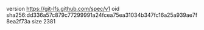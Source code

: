 version https://git-lfs.github.com/spec/v1
oid sha256:dd336a57c879c77299991a24fcea75ea31034b347fc16a25a939ae7f8ea2f73a
size 2381
